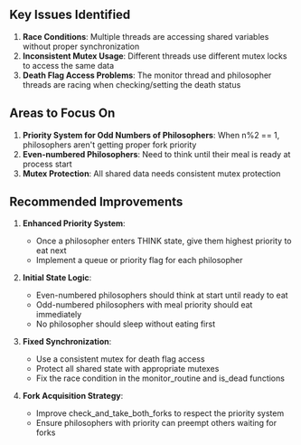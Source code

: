 ## Key Issues Identified

1. **Race Conditions**: Multiple threads are accessing shared variables without proper synchronization
2. **Inconsistent Mutex Usage**: Different threads use different mutex locks to access the same data
3. **Death Flag Access Problems**: The monitor thread and philosopher threads are racing when checking/setting the death status

## Areas to Focus On

1. **Priority System for Odd Numbers of Philosophers**: When n%2 == 1, philosophers aren't getting proper fork priority
2. **Even-numbered Philosophers**: Need to think until their meal is ready at process start
3. **Mutex Protection**: All shared data needs consistent mutex protection

## Recommended Improvements

1. **Enhanced Priority System**:
   - Once a philosopher enters THINK state, give them highest priority to eat next
   - Implement a queue or priority flag for each philosopher

2. **Initial State Logic**:
   - Even-numbered philosophers should think at start until ready to eat
   - Odd-numbered philosophers with meal priority should eat immediately
   - No philosopher should sleep without eating first

3. **Fixed Synchronization**:
   - Use a consistent mutex for death flag access
   - Protect all shared state with appropriate mutexes
   - Fix the race condition in the monitor_routine and is_dead functions

4. **Fork Acquisition Strategy**:
   - Improve check_and_take_both_forks to respect the priority system
   - Ensure philosophers with priority can preempt others waiting for forks